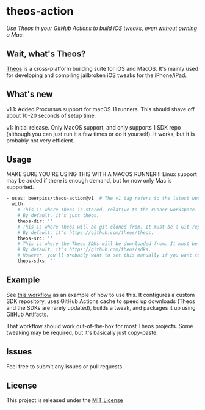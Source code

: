 # theos-action

_Use Theos in your GitHub Actions to build iOS tweaks, even without owning a Mac._

## Wait, what's Theos?

[Theos](https://github.com/theos/theos) is a cross-platform building suite for iOS and MacOS. It's mainly used for developing and compiling jailbroken iOS tweaks for the iPhone/iPad.

## What's new

v1.1: Added Procursus support for macOS 11 runners. This should shave off about 10-20 seconds of setup time.

v1: Initial release. Only MacOS support, and only supports 1 SDK repo (although you can just run it a few times or do it yourself). It works, but it is probably not very efficient.

## Usage

MAKE SURE YOU'RE USING THIS WITH A MACOS RUNNER!!! Linux support may be added if there is enough demand, but for now only Mac is supported.

```bash
- uses: beerpiss/theos-action@v1  # The v1 tag refers to the latest update of major version 1 (currently 1.1.4)
  with:
    # This is where Theos is stored, relative to the runner workspace.
    # By default, it's just theos.
    theos-dir: ''
    # This is where Theos will be git cloned from. It must be a Git repository.
    # By default, it's https://github.com/theos/theos.
    theos-src: ''
    # This is where the Theos SDKs will be downloaded from. It must be a GitHub URL.
    # By default, it's https://github.com/theos/sdks.
    # However, you'll probably want to set this manually if you want to compile using newer frameworks, like iOS 13 or 14.
    theos-sdks: ''
```

## Example

See [this workflow](https://github.com/Randomblock1/FleetsBGone/blob/master/.github/workflows/build.yml) as an example of how to use this. It configures a custom SDK repository, uses GitHub Actions cache to speed up downloads (Theos and the SDKs are rarely updated), builds a tweak, and packages it up using GitHub Artifacts.

That workflow should work out-of-the-box for most Theos projects. Some tweaking may be required, but it's basically just copy-paste.

## Issues

Feel free to submit any issues or pull requests.

## License

This project is released under the [MIT License](LICENSE)
